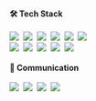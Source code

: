 
<p>
  <b>🛠 Tech Stack</b><br /><br />
  <img src="https://img.shields.io/badge/HTML-E34F26?style=flat-square&logo=HTML5&logoColor=white"/>&nbsp
  <img src="https://img.shields.io/badge/CSS-1572B6?style=flat-square&logo=css3&logoColor=white"/>&nbsp
  <img src="https://img.shields.io/badge/Javascript-ffb13b?style=flat-square&logo=javascript&logoColor=white"/>&nbsp
  <img src="https://img.shields.io/badge/Typescript-3178c6?style=flat-square&logo=Typescript&logoColor=white"/></a>&nbsp
  <img src="https://img.shields.io/badge/ESlint-4B32C3?style=flat-square&logo=eslint&logoColor=white"/></a>&nbsp
  <img src="https://img.shields.io/badge/Prettier-F7B93E?style=flat-square&logo=prettier&logoColor=white"/></a>&nbsp
  <br />
    <img src="https://img.shields.io/badge/styled components-DB7093?style=flat-square&logo=styled components&logoColor=white"/>&nbsp
  <img src="https://img.shields.io/badge/Recoil-000000?style=flat-square&logo=Recoil&logoColor=white">&nbsp
  <img src="https://img.shields.io/badge/React-61dafb?style=flat-square&logo=React&logoColor=white"/></a>&nbsp
  <img src="https://img.shields.io/badge/React Router-CA4245?style=flat-square&logo=React Router&logoColor=white"/></a>&nbsp
  <img src="https://img.shields.io/badge/Axios-5A29E4?style=flat-square&logo=axios&logoColor=white"/></a>&nbsp 
  <br /><br />
  <b>👄 Communication</b><br /><br />
  <img src="https://img.shields.io/badge/Github-181717?style=flat-square&logo=github&logoColor=white"/></a>&nbsp
  <img src="https://img.shields.io/badge/Figma-F24E1E?style=flat-square&logo=figma&logoColor=white"/></a>&nbsp
  <img src="https://img.shields.io/badge/Notion-000000?style=flat-square&logo=notion&logoColor=white"/></a>&nbsp
  <img src="https://img.shields.io/badge/Discord-5865F2?style=flat-square&logo=discord&logoColor=white"/></a>&nbsp
</p>
<br />


<p align="center"><b></b></p>
<p align="center">

</p>


